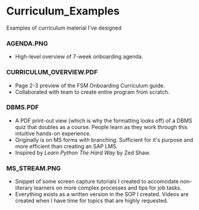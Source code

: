 # Curriculum_Examples
Examples of curriculum material I've designed

### AGENDA.PNG
* High-level overview of 7-week onboarding agenda.

### CURRICULUM_OVERVIEW.PDF
* Page 2-3 preview of the FSM Onboarding Curriculum guide.
* Collaborated with team to create entire program from scratch.

### DBMS.PDF
* A PDF print-out view (which is why the formatting looks off) of a DBMS quiz that doubles as a course.  People learn as they work through this intuitive hands-on experience.
* Originally is on MS forms with branching.  Sufficient for it's purpose and more efficient than creating an SAP LMS.
* Inspired by _Learn Python The Hard Way_ by Zed Shaw.

### MS_STREAM.PNG
* Snippet of some screen capture tutorials I created to accomodate non-literary learners on more complex processes and tips for job tasks. 
* Everything exists as a written version in the SOP I created.  Videos are created when I have time for topics that are highly requested.
